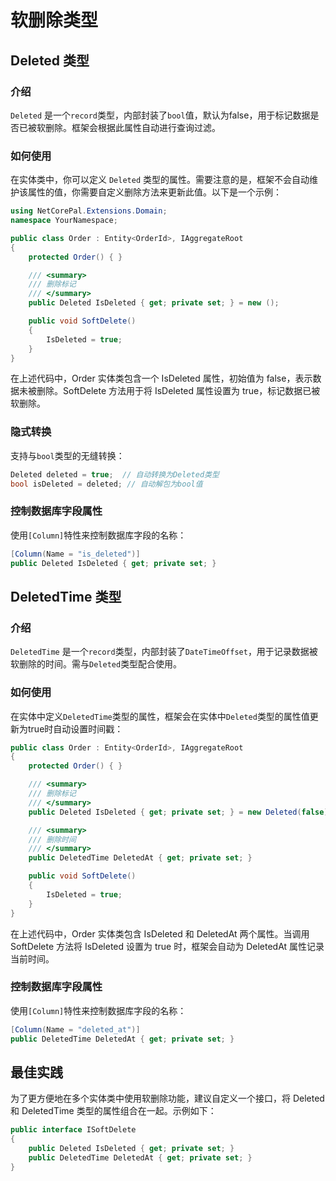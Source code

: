 # 软删除类型

## Deleted 类型

### 介绍

`Deleted` 是一个`record`类型，内部封装了`bool`值，默认为false，用于标记数据是否已被软删除。框架会根据此属性自动进行查询过滤。

### 如何使用

在实体类中，你可以定义 `Deleted` 类型的属性。需要注意的是，框架不会自动维护该属性的值，你需要自定义删除方法来更新此值。以下是一个示例：

```csharp
using NetCorePal.Extensions.Domain;
namespace YourNamespace;

public class Order : Entity<OrderId>, IAggregateRoot
{
    protected Order() { }

    /// <summary>
    /// 删除标记
    /// </summary>
    public Deleted IsDeleted { get; private set; } = new ();

    public void SoftDelete()
    {
        IsDeleted = true;
    }
}
```

在上述代码中，Order 实体类包含一个 IsDeleted 属性，初始值为 false，表示数据未被删除。SoftDelete 方法用于将 IsDeleted 属性设置为 true，标记数据已被软删除。

### 隐式转换

支持与`bool`类型的无缝转换：

```csharp
Deleted deleted = true;  // 自动转换为Deleted类型
bool isDeleted = deleted; // 自动解包为bool值
```

### 控制数据库字段属性

使用`[Column]`特性来控制数据库字段的名称：

```csharp
[Column(Name = "is_deleted")]
public Deleted IsDeleted { get; private set; }
```

## DeletedTime 类型

### 介绍

`DeletedTime` 是一个`record`类型，内部封装了`DateTimeOffset`，用于记录数据被软删除的时间。需与`Deleted`类型配合使用。

### 如何使用

在实体中定义`DeletedTime`类型的属性，框架会在实体中`Deleted`类型的属性值更新为true时自动设置时间戳：

```csharp
public class Order : Entity<OrderId>, IAggregateRoot
{
    protected Order() { }

    /// <summary>
    /// 删除标记
    /// </summary>
    public Deleted IsDeleted { get; private set; } = new Deleted(false);

    /// <summary>
    /// 删除时间
    /// </summary>
    public DeletedTime DeletedAt { get; private set; }

    public void SoftDelete()
    {
        IsDeleted = true;
    }
}
```

在上述代码中，Order 实体类包含 IsDeleted 和 DeletedAt 两个属性。当调用 SoftDelete 方法将 IsDeleted 设置为 true 时，框架会自动为 DeletedAt 属性记录当前时间。

### 控制数据库字段属性

使用`[Column]`特性来控制数据库字段的名称：

```csharp
[Column(Name = "deleted_at")]
public DeletedTime DeletedAt { get; private set; }
```

## 最佳实践

为了更方便地在多个实体类中使用软删除功能，建议自定义一个接口，将 Deleted 和 DeletedTime 类型的属性组合在一起。示例如下：

```csharp
public interface ISoftDelete
{
    public Deleted IsDeleted { get; private set; }
    public DeletedTime DeletedAt { get; private set; }
}
```